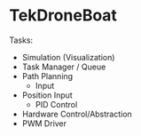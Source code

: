TekDroneBoat
============

Tasks:
-	Simulation (Visualization)
-	Task Manager / Queue
-	Path Planning
	-	Input
-	Position Input
	-	PID Control
-	Hardware Control/Abstraction
-	PWM Driver
